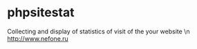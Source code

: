 # phpsitestat
Collecting and display of statistics of visit of the your website \n
http://www.nefone.ru
